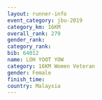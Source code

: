 ```yaml
---
layout: runner-info 
event_category: jbu-2019 
category_km: 16KM  
overall_rank: 279
gender_rank: 
category_rank: 
bib: 64012
name: LOH YOOT YOW
category: 16KM Women Veteran
gender: Female
finish_time: 
country: Malaysia
---
```

